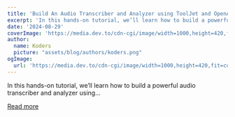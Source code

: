 ```yaml
---
title: 'Build An Audio Transcriber and Analyzer using ToolJet and OpenAI'
excerpt: 'In this hands-on tutorial, we’ll learn how to build a powerful audio transcriber and analyzer using...'
date: '2024-08-29'
coverImage: 'https://media.dev.to/cdn-cgi/image/width=1000,height=420,fit=cover,gravity=auto,format=auto/https%3A%2F%2Fdev-to-uploads.s3.amazonaws.com%2Fuploads%2Farticles%2Fmnzmkh7r30ux5qbfu1ez.png'
author:
  name: Koders
  picture: "assets/blog/authors/koders.png"
ogImage:
  url: 'https://media.dev.to/cdn-cgi/image/width=1000,height=420,fit=cover,gravity=auto,format=auto/https%3A%2F%2Fdev-to-uploads.s3.amazonaws.com%2Fuploads%2Farticles%2Fmnzmkh7r30ux5qbfu1ez.png'
---
```


In this hands-on tutorial, we’ll learn how to build a powerful audio transcriber and analyzer using...

[Read more](https://dev.to/tooljet/build-an-audio-transcriber-and-analyzer-using-tooljet-and-openai-1109)
